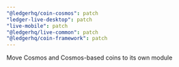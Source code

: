 ```yaml
---
"@ledgerhq/coin-cosmos": patch
"ledger-live-desktop": patch
"live-mobile": patch
"@ledgerhq/live-common": patch
"@ledgerhq/coin-framework": patch
---
```


Move Cosmos and Cosmos-based coins to its own module
